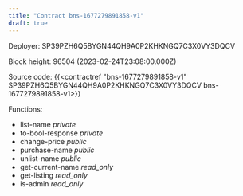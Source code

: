 ```yaml
---
title: "Contract bns-1677279891858-v1"
draft: true
---
```

Deployer: SP39PZH6Q5BYGN44QH9A0P2KHKNGQ7C3X0VY3DQCV


 



Block height: 96504 (2023-02-24T23:08:00.000Z)

Source code: {{<contractref "bns-1677279891858-v1" SP39PZH6Q5BYGN44QH9A0P2KHKNGQ7C3X0VY3DQCV bns-1677279891858-v1>}}

Functions:

* list-name _private_
* to-bool-response _private_
* change-price _public_
* purchase-name _public_
* unlist-name _public_
* get-current-name _read_only_
* get-listing _read_only_
* is-admin _read_only_
